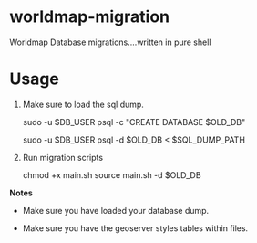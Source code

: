 # worldmap-migration
Worldmap Database migrations....written in pure shell

Usage
=====


1. Make sure to load the sql dump.

	sudo -u $DB_USER psql -c "CREATE DATABASE $OLD_DB"

	sudo -u $DB_USER psql -d $OLD_DB < $SQL_DUMP_PATH


2. Run migration scripts

	chmod +x main.sh
	source main.sh -d $OLD_DB

**Notes**

- Make sure you have loaded your database dump.

- Make sure you have the geoserver styles tables within files.
